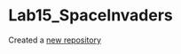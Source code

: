 # Lab15_SpaceInvaders

Created a [new repository](https://github.com/BillyLjm/SpaceInvaders_UT.6.01x)  
